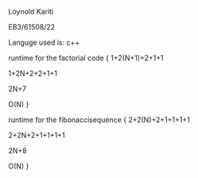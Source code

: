 Loynold Kariti

EB3/61508/22

Languge used is: c++

runtime for the factorial code
{
1+2(N+1)+2+1+1

1+2N+2+2+1+1

2N+7

O(N)
}

runtime for the fibonaccisequence
{
2+2(N)+2+1+1+1+1

2+2N+2+1+1+1+1

2N+8

O(N)
}
